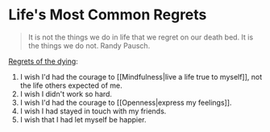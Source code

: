 # Life's Most Common Regrets

> It is not the things we do in life that we regret on our death bed. It is the things we do not. Randy Pausch.

[Regrets of the dying](https://bronnieware.com/blog/regrets-of-the-dying/):

1. I wish I'd had the courage to [[Mindfulness|live a life true to myself]], not the life others expected of me.
2. I wish I didn't work so hard.
3. I wish I'd had the courage to [[Openness|express my feelings]].
4. I wish I had stayed in touch with my friends.
5. I wish that I had let myself be happier.
